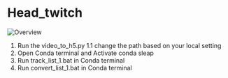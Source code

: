 # Head_twitch
![Overview](C:\Users\Wolff_Lab\Head_twitch)
1. Run the video_to_h5.py
    1.1 change the path based on your local setting
2. Open Conda terminal and Activate conda sleap
3. Run track_list_1.bat in Conda terminal
4. Run convert_list_1.bat in Conda terminal
